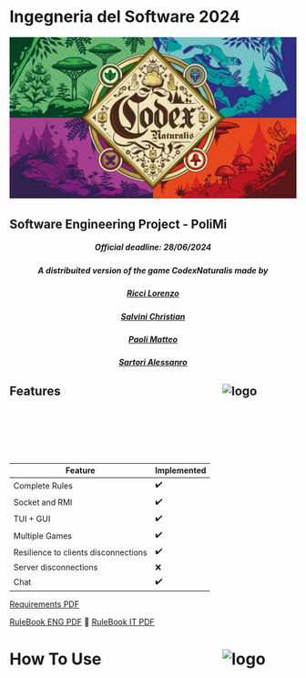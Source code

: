 # Ingegneria del Software 2024
![CodexNaturalis](./src/main/resources/it/polimi/ingsw/gc31/Images/Misc/Codex-Copertina.jpg)
## Software Engineering Project - PoliMi 
<div align="center">
    <h5> Official deadline: 28/06/2024</h1>
    <h5>A distribuited version of the game CodexNaturalis made by</h5>
    <h5><a href="https://github.com/Slaitroc">Ricci Lorenzo</a></h5>
    <h5><a href="https://github.com/salvoc02">Salvini Christian</a></h5>
    <h5><a href="https://github.com/Krotox">Paoli Matteo</a></h5>
    <h5><a href="https://github.com/AleSarto">Sartori Alessanro</a></h5>
</div>

## Features <img src="https://i.ibb.co/RzyJZXm/imp.png" align="right" alt="logo" width="130" height = "139" style = "border: none; float: right;">

| Feature | Implemented  |
| -------- | -------- | 
| Complete Rules      | ✔️   | 
| Socket and RMI   | ✔️   | 
| TUI + GUI   | ✔️   | 
| Multiple Games   | ✔️   | 
| Resilience to clients disconnections   | ✔️   | 
| Server disconnections   | ❌   | 
| Chat   | ✔️   | 

[Requirements PDF](./documents/requirements.pdf)

[RuleBook ENG PDF](./documents/CODEX_Rulebook_EN.pdf)
🔵
[RuleBook IT PDF](./documents/CODEX_Rulebook_IT.pdf)

# How To Use <img src="https://i.ibb.co/QHmskqv/run.png" align="right" alt="logo" width="130" height = "139" style = "border: none; float: right;">



